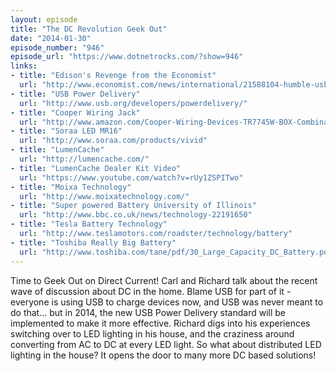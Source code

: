 ```yaml
---
layout: episode
title: "The DC Revolution Geek Out"
date: "2014-01-30"
episode_number: "946"
episode_url: "https://www.dotnetrocks.com/?show=946"
links:
- title: "Edison's Revenge from the Economist"
  url: "http://www.economist.com/news/international/21588104-humble-usb-cable-part-electrical-revolution-it-will-make-power-supplies"
- title: "USB Power Delivery"
  url: "http://www.usb.org/developers/powerdelivery/"
- title: "Cooper Wiring Jack"
  url: "http://www.amazon.com/Cooper-Wiring-Devices-TR7745W-BOX-Combination/dp/B00B1GHC58/ref=pd_sim_e_3"
- title: "Soraa LED MR16"
  url: "http://www.soraa.com/products/vivid"
- title: "LumenCache"
  url: "http://lumencache.com/"
- title: "LumenCache Dealer Kit Video"
  url: "https://www.youtube.com/watch?v=rUy1ZSPITwo"
- title: "Moixa Technology"
  url: "http://www.moixatechnology.com/"
- title: "Super powered Battery University of Illinois"
  url: "http://www.bbc.co.uk/news/technology-22191650"
- title: "Tesla Battery Technology"
  url: "http://www.teslamotors.com/roadster/technology/battery"
- title: "Toshiba Really Big Battery"
  url: "http://www.toshiba.com/tane/pdf/30_Large_Capacity_DC_Battery.pdf"
---
```


Time to Geek Out on Direct Current! Carl and Richard talk about the recent wave of discussion about DC in the home. Blame USB for part of it - everyone is using USB to charge devices now, and USB was never meant to do that... but in 2014, the new USB Power Delivery standard will be implemented to make it more effective. Richard digs into his experiences switching over to LED lighting in his house, and the craziness around converting from AC to DC at every LED light. So what about distributed LED lighting in the house? It opens the door to many more DC based solutions!

